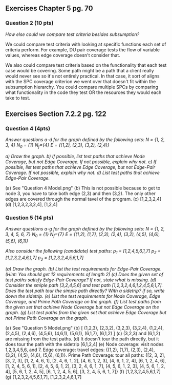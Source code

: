 ## Exercises Chapter 5 pg. 70
### Question 2 (10 pts)

*How else could we compare test criteria besides subsumption?*

We could compare test criteria with looking at specific functions each set of criteria perform. For example, DU pair coverage tests the flow of variable values, whereas edge coverage doesn't consider that. 

We also could compare test criteria based on the functionality that each test case would be covering. Some path might be a path that a client really would never see so it's not entirely practical. In that case, it sort of aligns with the SPC coverage criterion we went over that doesn't fit within the subsumption hierarchy. You could compare multiple SPCs by comparing what functionality in the code they test OR the resources they would each take to test. 

## Exercises Section 7.2.2 pg. 122

### Question 4 (4pts)

*Answer questions a-d for the graph defined by the following sets:*
*N = {1, 2, 3, 4}*
*N<sub>0</sub> = {1}*
*N<sub>f</sub>={4}*
*E = {(1,2), (2,3), (3,2), (2,4)}*

*a) Draw the graph.*
*b) If possible, list test paths that achieve Node Coverage, but not Edge Coverage. If not possible, explain why not.*
*c) If possible, list test paths that achieve Edge Coverage, but not Edge-Pair Coverage. If not possible, explain why not.*
*d) List test paths that achieve Edge-Pair Coverage.*

(a) See "Question 4 Model.png"
(b) This is not possible because to get to node 3, you have to take both edge (2,3) and then (3,2). The only other edges are covered through the normal tavel of the program.
(c) [1,2,3,2,4]
(d) [1,2,3,2,3,2,4], [1,2,4]


### Question 5 (14 pts)

*Answer questions a-g for the graph defined by the following sets:*
*N = {1, 2, 3, 4, 5, 6, 7}*
*N<sub>0</sub> = {1}*
*N<sub>f</sub>={7}*
*E = {(1,2), (1,7), (2,3), (2,4), (3,2), (4,5), (4,6), (5,6), (6,1)}*

*Also consider the following (candidate) test paths:*
*p<sub>1</sub> = [1,2,4,5,6,1,7]*
*p<sub>2</sub> = [1,2,3,2,4,6,1,7]*
*p<sub>3</sub> = [1,2,3,2,4,5,6,1,7]*

*(a) Draw the graph.*
*(b) List the test requirements for Edge-Pair Coverage. (Hint: You should get 12 requirements of length 2)*
*(c) Does the given set of test paths satisfy Edge-Pair Coverage? If not, state what is missing.*
*(d) Consider the smiple path [3,2,4,5,6] and test path [1,2,3,2,4,6,1,2,4,5,6,1,7]. Does the test path tour the simple path directly? With a sidetrip? if so, write down the sidetrip.*
*(e) List the test requirements for Node Coverage, Edge Coverage, and Prime Path Coverage on the graph.*
*(f) List test paths from the given set that achieve Node Coverage but not Edge Coverage on the graph.*
*(g) List test paths from the given set that achieve Edge Coverage but not Prime Path Coverage on the graph.*

(a) See "Question 5 Model.png"
(b) [ (1,2,3), (2,3,2), (3,2,3), (3,2,4), (1,2,4), (2,4,5), (2,4,6), (4,5,6), (4,6,1), (5,6,1), (6,1,7), (6,1,2) ]
(c) (3,2,3) and (6,1,2) are missing from the test paths.
(d) It doesn't tour the path directly, but it does tour the path with the sidetrip [6,1,2,4]
(e)
    Node coverage: visit nodes 1,2,3,4,5,6, and 7.
    Edge coverage: travel edges: {(1,2), (1,7), (2,3), (2,4), (3,2), (4,5), (4,6), (5,6), (6,1)}.
    Prime Path Coverage: tour all paths: {[2, 3, 2], [3, 2, 3], [1, 2, 4, 6, 1], [2, 4, 6, 1, 2], [4, 6, 1, 2, 3], [4, 6, 1, 2, 4], [6, 1, 2, 4, 6], [1, 2, 4, 5, 6, 1], [2, 4, 5, 6, 1, 2], [3, 2, 4, 6, 1, 7], [4, 5, 6, 1, 2, 3], [4, 5, 6, 1, 2, 4], [5, 6, 1, 2, 4, 5], [6, 1, 2, 4, 5, 6], [3, 2, 4, 5, 6, 1, 7]}
(f) [1,2,3,2,4,5,6,1,7]
(g) [1,2,3,2,4,5,6,1,7], [1,2,3,2,4,6,1,7]

